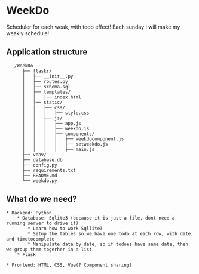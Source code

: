 # WeekDo
Scheduler for each weak, with todo effect! Each sunday i will make my weakly schedule! 

## Application structure
   ```
      /WeekDo
         ├── flaskr/
         │   ├── __init__.py
         │   ├── routes.py
         │   ├── schema.sql
         │   ├── templates/
         │   │   |── index.html
         │   |── static/
         │   │   ├── css/
         │   │   │   ├── style.css
         │   │   ├── js/
         │   │   │   ├── app.js
         │   │   │   ├── weekdo.js 
         │   │   │   ├── components/
         │   │   │   │   ├── weekdocomponent.js
         │   │   │   │   ├── setweekdo.js
         │   │   │   │   ├── main.js
         ├── venv/
         ├── database.db
         ├── config.py
         ├── requirements.txt
         ├── README.md
         └── weekdo.py
   ```
## What do we need?
    * Backend: Python
        * Database: Sqlite3 (because it is just a file, dont need a running server to drive it)
            * Learn how to work Sqllite3
            * Setup the tables so we have one todo at each row, with date, and timetocomplete
            * Manipulate data by date, so if todoes have same date, then we group them togerher in a list
        * Flask

    * Frontend: HTML, CSS, Vue(? Component sharing)

